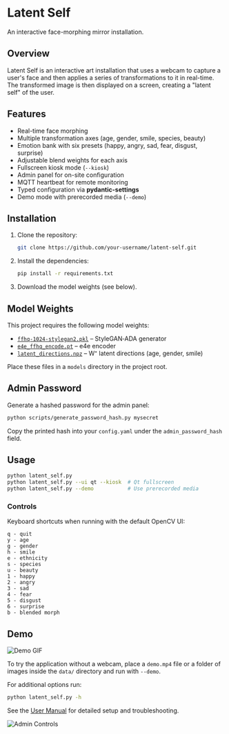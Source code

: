 # Latent Self

An interactive face-morphing mirror installation.

## Overview

Latent Self is an interactive art installation that uses a webcam to capture a user's face and then applies a series of transformations to it in real-time. The transformed image is then displayed on a screen, creating a "latent self" of the user.

## Features

*   Real-time face morphing
*   Multiple transformation axes (age, gender, smile, species, beauty)
*   Emotion bank with six presets (happy, angry, sad, fear, disgust, surprise)
*   Adjustable blend weights for each axis
*   Fullscreen kiosk mode (`--kiosk`)
*   Admin panel for on-site configuration
*   MQTT heartbeat for remote monitoring
*   Typed configuration via **pydantic-settings**
*   Demo mode with prerecorded media (`--demo`)

## Installation

1.  Clone the repository:
    ```bash
    git clone https://github.com/your-username/latent-self.git
    ```
2.  Install the dependencies:
    ```bash
    pip install -r requirements.txt
    ```
3.  Download the model weights (see below).

## Model Weights

This project requires the following model weights:

* [`ffhq-1024-stylegan2.pkl`](https://nvlabs-fi-cdn.nvidia.com/stylegan2-ada-pytorch/pretrained/ffhq.pkl) – StyleGAN‑ADA generator  
* [`e4e_ffhq_encode.pt`](https://huggingface.co/camenduru/PTI/resolve/main/e4e_ffhq_encode.pt) – e4e encoder  
* [`latent_directions.npz`](https://raw.githubusercontent.com/genforce/interfacegan/master/boundaries/latent_directions_ffhq.npz) – W⁺ latent directions (age, gender, smile)

Place these files in a `models` directory in the project root.

## Admin Password

Generate a hashed password for the admin panel:

```bash
python scripts/generate_password_hash.py mysecret
```

Copy the printed hash into your `config.yaml` under the
`admin_password_hash` field.

## Usage

```bash
python latent_self.py
python latent_self.py --ui qt --kiosk  # Qt fullscreen
python latent_self.py --demo           # Use prerecorded media
```

### Controls

Keyboard shortcuts when running with the default OpenCV UI:

```
q - quit
y - age
g - gender
h - smile
e - ethnicity
s - species
u - beauty
1 - happy
2 - angry
3 - sad
4 - fear
5 - disgust
6 - surprise
b - blended morph
```

## Demo

![Demo GIF](https://via.placeholder.com/600x400.gif?text=Demo+GIF+Placeholder)

To try the application without a webcam, place a `demo.mp4` file or a folder of
images inside the `data/` directory and run with `--demo`.

For additional options run:

```bash
python latent_self.py -h
```

See the [User Manual](docs/user_manual.md) for detailed setup and troubleshooting.

![Admin Controls](https://via.placeholder.com/800x400.png?text=Admin+Controls)


